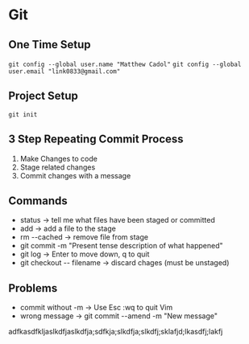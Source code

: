 # Git

## One Time Setup

`git config --global user.name "Matthew Cadol"`
`git config --global user.email "link0833@gmail.com"`

## Project Setup

`git init`

## 3 Step Repeating Commit Process
1. Make Changes to code
2. Stage related changes
3. Commit changes with a message

## Commands

* status -> tell me what files have been staged or committed
* add -> add a file to the stage
* rm --cached -> remove file from stage
* git commit -m "Present tense description of what happened"
* git log -> Enter to move down, q to quit
* git checkout -- filename -> discard chages (must be unstaged)

## Problems
* commit without -m -> Use Esc :wq to quit Vim
* wrong message -> git commit --amend -m "New message"


adfkasdfkljaslkdfjaslkdfja;sdfkja;slkdfja;slkdfj;sklafjd;lkasdfj;lakfj
